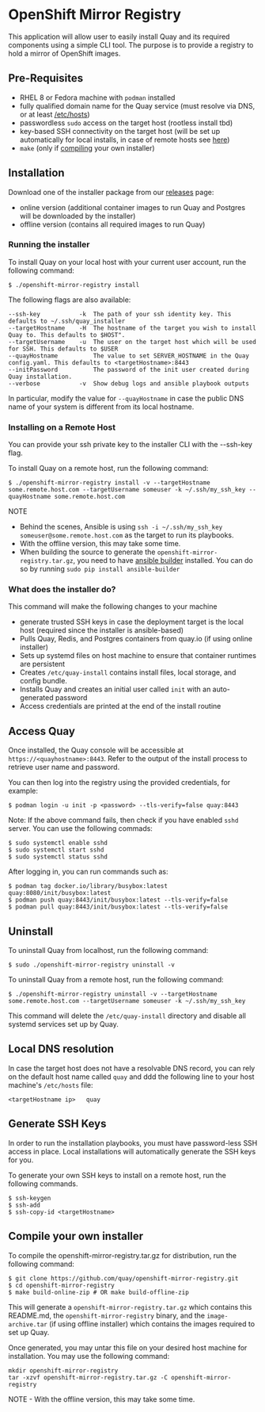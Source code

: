 # OpenShift Mirror Registry

This application will allow user to easily install Quay and its required components using a simple CLI tool. The purpose is to provide a registry to hold a mirror of OpenShift images.
## Pre-Requisites

- RHEL 8 or Fedora machine with `podman` installed
- fully qualified domain name for the Quay service (must resolve via DNS, or at least [/etc/hosts](#local-dns-resolution))
- passwordless `sudo` access on the target host (rootless install tbd)
- key-based SSH connectivity on the target host (will be set up automatically for local installs, in case of remote hosts see [here](#generate-ssh-keys))
- `make` (only if [compiling](#compile-your-own-installer) your own installer)
## Installation

Download one of the installer package from our [releases](https://github.com/quay/openshift-mirror-registry/releases) page:

- online version (additional container images to run Quay and Postgres will be downloaded by the installer)
- offline version (contains all required images to run Quay)
### Running the installer

To install Quay on your local host with your current user account, run the following command:

```console
$ ./openshift-mirror-registry install
```
The following flags are also available:

```
--ssh-key           -k  The path of your ssh identity key. This defaults to ~/.ssh/quay_installer
--targetHostname    -H  The hostname of the target you wish to install Quay to. This defaults to $HOST".
--targetUsername    -u  The user on the target host which will be used for SSH. This defaults to $USER
--quayHostname          The value to set SERVER_HOSTNAME in the Quay config.yaml. This defaults to <targetHostname>:8443
--initPassword          The password of the init user created during Quay installation.
--verbose           -v  Show debug logs and ansible playbook outputs
```

In particular, modify the value for `--quayHostname` in case the public DNS name of your system is different from its local hostname.

### Installing on a Remote Host

You can provide your ssh private key to the installer CLI with the --ssh-key flag.

To install Quay on a remote host, run the following command:

```console
$ ./openshift-mirror-registry install -v --targetHostname some.remote.host.com --targetUsername someuser -k ~/.ssh/my_ssh_key --quayHostname some.remote.host.com
```

NOTE 
- Behind the scenes, Ansible is using `ssh -i ~/.ssh/my_ssh_key someuser@some.remote.host.com` as the target to run its playbooks.
- With the offline version, this may take some time.
- When building the source to generate the `openshift-mirror-registry.tar.gz`, you need to have [ansible builder](https://www.ansible.com/blog/introduction-to-ansible-builder) installed. You can do so by running `sudo pip install ansible-builder` 

### What does the installer do?

This command will make the following changes to your machine

- generate trusted SSH keys in case the deployment target is the local host (required since the installer is ansible-based)
- Pulls Quay, Redis, and Postgres containers from quay.io (if using online installer)
- Sets up systemd files on host machine to ensure that container runtimes are persistent
- Creates `/etc/quay-install` contains install files, local storage, and config bundle.
- Installs Quay and creates an initial user called `init` with an auto-generated password
- Access credentials are printed at the end of the install routine

## Access Quay

Once installed, the Quay console will be accessible at `https://<quayhostname>:8443`. Refer to the output of the install process to retrieve user name and password.

You can then log into the registry using the provided credentials, for example:

```console
$ podman login -u init -p <password> --tls-verify=false quay:8443
```
Note: If the above command fails, then check if you have enabled `sshd` server. You can use the following commads:
``` 
$ sudo systemctl enable sshd
$ sudo systemctl start sshd
$ sudo systemctl status sshd
```

After logging in, you can run commands such as:

```console
$ podman tag docker.io/library/busybox:latest quay:8080/init/busybox:latest
$ podman push quay:8443/init/busybox:latest --tls-verify=false
$ podman pull quay:8443/init/busybox:latest --tls-verify=false
```

## Uninstall

To uninstall Quay from localhost, run the following command:

```console
$ sudo ./openshift-mirror-registry uninstall -v
```

To uninstall Quay from a remote host, run the following command:

```console
$ ./openshift-mirror-registry uninstall -v --targetHostname some.remote.host.com --targetUsername someuser -k ~/.ssh/my_ssh_key
```

This command will delete the `/etc/quay-install` directory and disable all systemd services set up by Quay.


## Local DNS resolution

In case the target host does not have a resolvable DNS record, you can rely on the default host name called `quay` and ddd the following line to your host machine's `/etc/hosts` file:

```
<targetHostname ip>   quay
```

## Generate SSH Keys

In order to run the installation playbooks, you must have password-less SSH access in place. Local installations will automatically generate the SSH keys for you.

To generate your own SSH keys to install on a remote host, run the following commands.

```console
$ ssh-keygen
$ ssh-add
$ ssh-copy-id <targetHostname>
```
## Compile your own installer

To compile the openshift-mirror-registry.tar.gz for distribution, run the following command:

```console
$ git clone https://github.com/quay/openshift-mirror-registry.git
$ cd openshift-mirror-registry
$ make build-online-zip # OR make build-offline-zip
```

This will generate a `openshift-mirror-registry.tar.gz` which contains this README.md, the `openshift-mirror-registry` binary, and the `image-archive.tar` (if using offline installer) which contains the images required to set up Quay.

Once generated, you may untar this file on your desired host machine for installation. You may use the following command:

```console
mkdir openshift-mirror-registry
tar -xzvf openshift-mirror-registry.tar.gz -C openshift-mirror-registry
```

NOTE - With the offline version, this may take some time.
